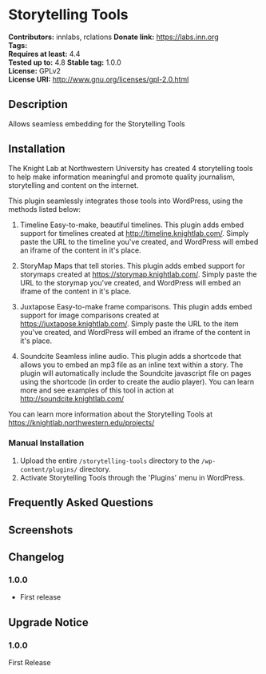 # Storytelling Tools #
**Contributors:**      innlabs, rclations
**Donate link:**       https://labs.inn.org  
**Tags:**  
**Requires at least:** 4.4  
**Tested up to:**      4.8
**Stable tag:**        1.0.0  
**License:**           GPLv2  
**License URI:**       http://www.gnu.org/licenses/gpl-2.0.html  

## Description ##

Allows seamless embedding for the Storytelling Tools

## Installation ##

The Knight Lab at Northwestern University has created 4 storytelling tools to help make information meaningful and promote quality journalism, storytelling and content on the internet.

This plugin seamlessly integrates those tools into WordPress, using the methods listed below:

1. Timeline
Easy-to-make, beautiful timelines.
This plugin adds embed support for timelines created at http://timeline.knightlab.com/. Simply paste the URL to the timeline you've created, and WordPress will embed an iframe of the content in it's place.

2. StoryMap
Maps that tell stories.
This plugin adds embed support for storymaps created at https://storymap.knightlab.com/. Simply paste the URL to the storymap you've created, and WordPress will embed an iframe of the content in it's place.

3. Juxtapose
Easy-to-make frame comparisons.
This plugin adds embed support for image comparisons created at https://juxtapose.knightlab.com/. Simply paste the URL to the item you've created, and WordPress will embed an iframe of the content in it's place.

4. Soundcite
Seamless inline audio.
This plugin adds a shortcode that allows you to embed an mp3 file as an inline text within a story. The plugin will automatically include the Soundcite javascript file on pages using the shortcode (in order to create the audio player).
You can learn more and see examples of this tool in action at http://soundcite.knightlab.com/

You can learn more information about the Storytelling Tools at https://knightlab.northwestern.edu/projects/

### Manual Installation ###

1. Upload the entire `/storytelling-tools` directory to the `/wp-content/plugins/` directory.
2. Activate Storytelling Tools through the 'Plugins' menu in WordPress.

## Frequently Asked Questions ##


## Screenshots ##


## Changelog ##

### 1.0.0 ###
* First release

## Upgrade Notice ##

### 1.0.0 ###
First Release
